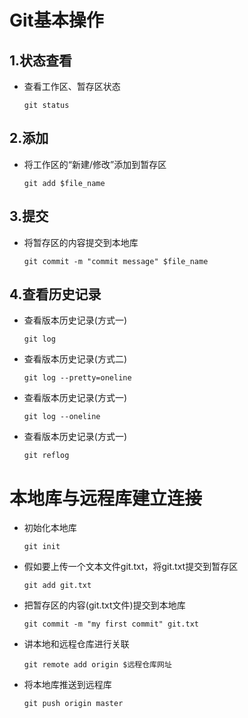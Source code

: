 # Git基本操作
## 1.状态查看
* 查看工作区、暂存区状态

  ```
  git status
  ```

## 2.添加
* 将工作区的“新建/修改”添加到暂存区

  ```
  git add $file_name 
  ```

## 3.提交
* 将暂存区的内容提交到本地库

  ```
  git commit -m "commit message" $file_name
  ```

## 4.查看历史记录
* 查看版本历史记录(方式一)

  ```
  git log
  ```
* 查看版本历史记录(方式二)

  ```
  git log --pretty=oneline
  ```
* 查看版本历史记录(方式一)

  ```
  git log --oneline
  ```
* 查看版本历史记录(方式一)

  ```
  git reflog
  ```

# 本地库与远程库建立连接

- 初始化本地库
  ```
  git init
  ```

- 假如要上传一个文本文件git.txt，将git.txt提交到暂存区
  ```
  git add git.txt
  ```

- 把暂存区的内容(git.txt文件)提交到本地库
  ```
  git commit -m "my first commit" git.txt
  ```

- 讲本地和远程仓库进行关联
  ```
  git remote add origin $远程仓库网址
  ```

- 将本地库推送到远程库
  ```
  git push origin master
  ```